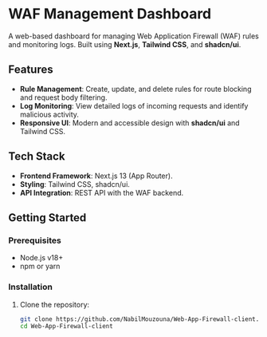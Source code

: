 # WAF Management Dashboard  

A web-based dashboard for managing Web Application Firewall (WAF) rules and monitoring logs. Built using **Next.js**, **Tailwind CSS**, and **shadcn/ui**.  

## Features  
- **Rule Management**: Create, update, and delete rules for route blocking and request body filtering.  
- **Log Monitoring**: View detailed logs of incoming requests and identify malicious activity.  
- **Responsive UI**: Modern and accessible design with **shadcn/ui** and Tailwind CSS.  

## Tech Stack  
- **Frontend Framework**: Next.js 13 (App Router).  
- **Styling**: Tailwind CSS, shadcn/ui.  
- **API Integration**: REST API with the WAF backend.  

## Getting Started  

### Prerequisites  
- Node.js v18+  
- npm or yarn  

### Installation  
1. Clone the repository:  
   ```bash  
   git clone https://github.com/NabilMouzouna/Web-App-Firewall-client.git
   cd Web-App-Firewall-client  
